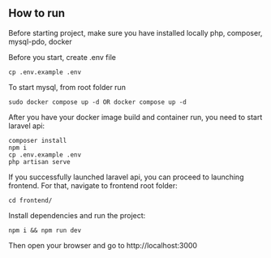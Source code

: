 ## How to run

Before starting project, make sure you have installed locally php, composer, mysql-pdo, docker

Before you start, create .env file
```
cp .env.example .env
```

To start mysql, from root folder run
```
sudo docker compose up -d OR docker compose up -d
```

After you have your docker image build and container run, you need to start laravel api:
```
composer install
npm i
cp .env.example .env
php artisan serve
```

If you successfully launched laravel api, you can proceed to launching frontend.
For that, navigate to frontend root folder:
```
cd frontend/
```
Install dependencies and run the project:
```
npm i && npm run dev
```
Then open your browser and go to http://localhost:3000
